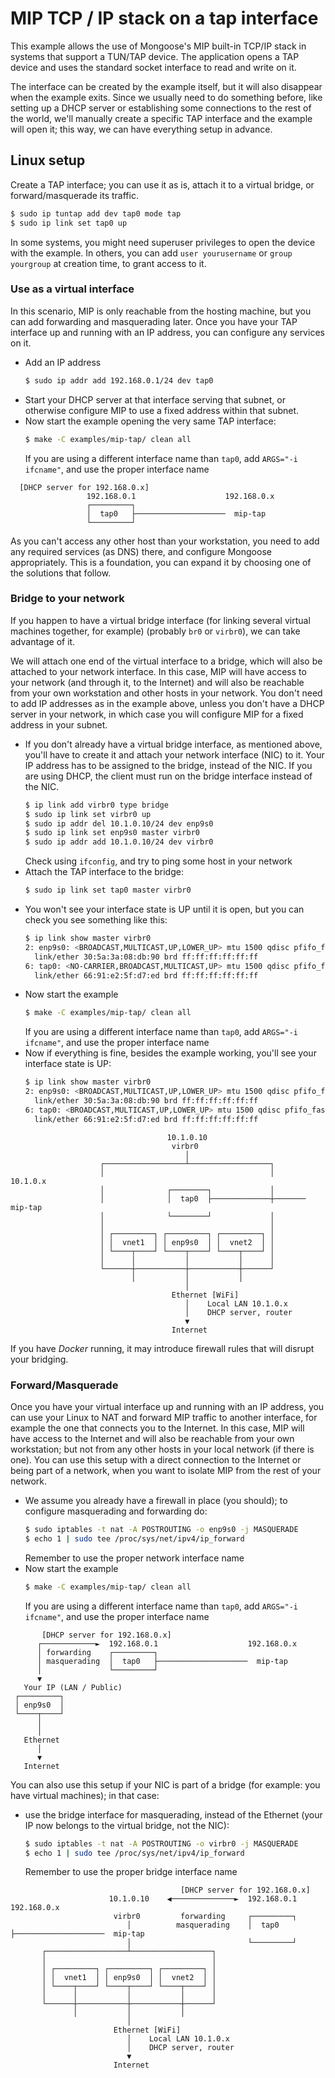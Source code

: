 # MIP TCP / IP stack on a tap interface

This example allows the use of Mongoose's MIP built-in TCP/IP stack in systems that support a TUN/TAP device. The application opens a TAP device and uses the standard socket interface to read and write on it.

The interface can be created by the example itself, but it will also disappear when the example exits. Since we usually need to do something before, like setting up a DHCP server or establishing some connections to the rest of the world, we'll manually create a specific TAP interface and the example will open it; this way, we can have everything setup in advance.

## Linux setup

Create a TAP interface; you can use it as is, attach it to a virtual bridge, or forward/masquerade its traffic.

```sh
$ sudo ip tuntap add dev tap0 mode tap
$ sudo ip link set tap0 up
```

In some systems, you might need superuser privileges to open the device with the example. In others, you can add `user yourusername` or `group yourgroup` at creation time, to grant access to it.

### Use as a virtual interface

In this scenario, MIP is only reachable from the hosting machine, but you can add forwarding and masquerading later. Once you have your TAP interface up and running with an IP address, you can configure any services on it.

- Add an IP address
  ```sh
  $ sudo ip addr add 192.168.0.1/24 dev tap0
  ```
- Start your DHCP server at that interface serving that subnet, or otherwise configure MIP to use a fixed address within that subnet.
- Now start the example opening the very same TAP interface:
  ```sh
  $ make -C examples/mip-tap/ clean all
  ```
  If you are using a different interface name than `tap0`, add `ARGS="-i ifcname"`, and use the proper interface name

```
  [DHCP server for 192.168.0.x]
                 192.168.0.1                    192.168.0.x
                 ┌─────────┐                    
                 │  tap0   ├────────────────────  mip-tap
                 └─────────┘                       
```

As you can't access any other host than your workstation, you need to add any required services (as DNS) there, and configure Mongoose appropriately. This is a foundation, you can expand it by choosing one of the solutions that follow.

### Bridge to your network

If you happen to have a virtual bridge interface (for linking several virtual machines together, for example) (probably `br0` or `virbr0`), we can take advantage of it.

We will attach one end of the virtual interface to a bridge, which will also be attached to your network interface. In this case, MIP will have access to your network (and through it, to the Internet) and will also be reachable from your own workstation and other hosts in your network. You don't need to add IP addresses as in the example above, unless you don't have a DHCP server in your network, in which case you will configure MIP for a fixed address in your subnet.

- If you don't already have a virtual bridge interface, as mentioned above, you'll have to create it and attach your network interface (NIC) to it. Your IP address has to be assigned to the bridge, instead of the NIC. If you are using DHCP, the client must run on the bridge interface instead of the NIC.
  ```sh
  $ ip link add virbr0 type bridge
  $ sudo ip link set virbr0 up
  $ sudo ip addr del 10.1.0.10/24 dev enp9s0
  $ sudo ip link set enp9s0 master virbr0
  $ sudo ip addr add 10.1.0.10/24 dev virbr0
  ```
  Check using `ifconfig`, and try to ping some host in your network
- Attach the TAP interface to the bridge:
  ```sh
  $ sudo ip link set tap0 master virbr0
  ```
- You won't see your interface state is UP until it is open, but you can check you see something like this:
  ```sh
  $ ip link show master virbr0
  2: enp9s0: <BROADCAST,MULTICAST,UP,LOWER_UP> mtu 1500 qdisc pfifo_fast master virbr0 state UP mode DEFAULT group default qlen 1000
    link/ether 30:5a:3a:08:db:90 brd ff:ff:ff:ff:ff:ff
  6: tap0: <NO-CARRIER,BROADCAST,MULTICAST,UP> mtu 1500 qdisc pfifo_fast master virbr0 state DOWN mode DEFAULT group default qlen 1000
    link/ether 66:91:e2:5f:d7:ed brd ff:ff:ff:ff:ff:ff
  ```
- Now start the example
  ```sh
  $ make -C examples/mip-tap/ clean all
  ```
  If you are using a different interface name than `tap0`, add `ARGS="-i ifcname"`, and use the proper interface name
- Now if everything is fine, besides the example working, you'll see your interface state is UP:
  ```sh
  $ ip link show master virbr0
  2: enp9s0: <BROADCAST,MULTICAST,UP,LOWER_UP> mtu 1500 qdisc pfifo_fast master virbr0 state UP mode DEFAULT group default qlen 1000
    link/ether 30:5a:3a:08:db:90 brd ff:ff:ff:ff:ff:ff
  6: tap0: <BROADCAST,MULTICAST,UP,LOWER_UP> mtu 1500 qdisc pfifo_fast master virbr0 state UP mode DEFAULT group default qlen 1000
    link/ether 66:91:e2:5f:d7:ed brd ff:ff:ff:ff:ff:ff
  ```

```
                                   10.1.0.10
                                    virbr0
                                       │
                    ┌──────────────────┴──────────────────┐
                    │                                     │         10.1.0.x
                    │              ┌────────┐             │
                    │              │  tap0  ├─────────────┼───────  mip-tap
                    │              └────────┘             │
                    │                                     │
                    │ ┌─────────┐ ┌─────────┐ ┌─────────┐ │
                    │ │  vnet1  │ │ enp9s0  │ │  vnet2  │ │
                    │ └────┬────┘ └────┬────┘ └────┬────┘ │
                    │      │           │           │      │
                    └──────┼───────────┼───────────┼──────┘
                           │           │           │
                                       │
                                    Ethernet [WiFi]     
                                       │    Local LAN 10.1.0.x
                                       │    DHCP server, router
                                       ▼	
                                    Internet
```

If you have _Docker_ running, it may introduce firewall rules that will disrupt your bridging.

### Forward/Masquerade

Once you have your virtual interface up and running with an IP address, you can use your Linux to NAT and forward MIP traffic to another interface, for example the one that connects you to the Internet. In this case, MIP will have access to the Internet and will also be reachable from your own workstation; but not from any other hosts in your local network (if there is one). You can use this setup with a direct connection to the Internet or being part of a network, when you want to isolate MIP from the rest of your network.

- We assume you already have a firewall in place (you should); to configure masquerading and forwarding do:
  ```sh
  $ sudo iptables -t nat -A POSTROUTING -o enp9s0 -j MASQUERADE
  $ echo 1 | sudo tee /proc/sys/net/ipv4/ip_forward
  ```
  Remember to use the proper network interface name
- Now start the example
  ```sh
  $ make -C examples/mip-tap/ clean all
  ```
  If you are using a different interface name than `tap0`, add `ARGS="-i ifcname"`, and use the proper interface name

```
       [DHCP server for 192.168.0.x]
      ┌────────────►  192.168.0.1                    192.168.0.x
      │ forwarding    ┌─────────┐  
      │ masquerading  │  tap0   ├────────────────────  mip-tap
      │               └─────────┘
      ▼
   Your IP (LAN / Public)
 ┌─────────┐
 │ enp9s0  │ 
 └────┬────┘       
      │ 
      │ 
   Ethernet
      │ 
      ▼
   Internet
```

You can also use this setup if your NIC is part of a bridge (for example: you have virtual machines); in that case:
- use the bridge interface for masquerading, instead of the Ethernet (your IP now belongs to the virtual bridge, not the NIC):
  ```sh
  $ sudo iptables -t nat -A POSTROUTING -o virbr0 -j MASQUERADE
  $ echo 1 | sudo tee /proc/sys/net/ipv4/ip_forward
  ```
  Remember to use the proper bridge interface name

```
                                      [DHCP server for 192.168.0.x]
                      10.1.0.10    ◀──────────────►  192.168.0.1                    192.168.0.x
                       virbr0         forwarding     ┌─────────┐
                          │          masquerading    │  tap0   ├────────────────────  mip-tap
                          │                          └─────────┘
       ┌──────────────────┴──────────────────┐
       │                                     │
       │ ┌─────────┐ ┌─────────┐ ┌─────────┐ │
       │ │  vnet1  │ │ enp9s0  │ │  vnet2  │ │ 
       │ └────┬────┘ └────┬────┘ └────┬────┘ │
       │      │           │           │      │
       └──────┼───────────┼───────────┼──────┘
              │           │           │
                          │
                       Ethernet [WiFi]     
                          │    Local LAN 10.1.0.x
                          │    DHCP server, router
                          ▼	
                       Internet
```
